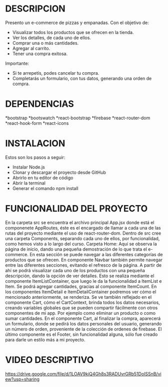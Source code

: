 # DESCRIPCION
Presento un e-commerce de pizzas y empanadas.
Con el objetivo de:

* Visualizar todos los productos que se ofrecen en la tienda.
* Ver los detalles, de cada uno de ellos.
* Comprar una o más cantidades.
* Agregar al carrito.
* Tener una compra exitosa.

 Importante:
* Si te arrepetís, podes cancelar tu compra.
* Completarás un formulario, con tus datos, generando una orden de compra.

# DEPENDENCIAS
*bootstrap
*bootswatch
*react-bootstrap
*firebase
*react-router-dom
*react-hook-form
*react-icons
    
# INSTALACION
Estos son los pasos a seguir:

* Instalar Node.js
* Clonar y descargar el proyecto desde GitHub
* Abrirlo en tu editor de código
* Abrir la terminal
* Generar el comando npm install

# FUNCIONALIDAD DEL PROYECTO
En la carpeta src se encuentra el archivo principal App.jsx donde está el componenete AppRoutes, éste es el encargado de llamar a cada una de las rutas del proyecto mediante el uso de react-router-dom.
Dentro de src cree una carpeta Components, separando cada uno de ellos, por funcionalidad, como hemos visto a lo largo del curso.
Carpeta Home: Aquí se observa la página de inicio, dando una pequeña demostración de lo que trata el e-commerce. En esta sección se puede navegar a las diferentes categorías de productos que se ofrecen.
En componente Navbar también permite navegar entre las diferentes secciones, evitando el refresco de la página.
A partir de ahí se podrá visualizar cada uno de los productos con una pequeña descripción, dando la opción de ver detalles. Esto se realiza mediante el componente ItemListContainer, que luego le da la funcionalidad a ItemList e Item.
Se podrá agregar cantidades, gracias al componente ItemCount.
En los componentes ItemDetail e ItemDetailContainer podremos ver cómo el mencionado anteriormente, se renderiza.
Se ve también reflejado en el componente Cart, cómo el CartContext, brinda todos los datos necesarios, creando variables globales que se pueden compartir fácilmente con otros componentes de mi app. Por ejemplo como eliminar un producto o como sumar cantidades.
En el componente Cart, al finalizar la compra, aparecerá un formulario, donde se pedirá los datos personales del usuario, generando un número de orden, proveniente de la colección de ordenes de firebase.
El último componente es el Footer, sin funcionalidad alguna, sólo fue creado para darle un estilo más a mi proyecto.

# VIDEO DESCRIPTIVO

https://drive.google.com/file/d/1LOAV9kiQ4Gh8s3RADUvrGRb51DolSSnB/view?usp=sharing